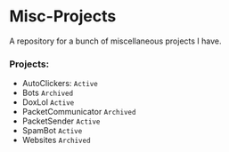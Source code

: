 # Misc-Projects
A repository for a bunch of miscellaneous projects I have.

### Projects:
  - AutoClickers: `Active`
  - Bots `Archived`
  - DoxLol `Active`
  - PacketCommunicator `Archived`
  - PacketSender `Active`
  - SpamBot `Active`
  - Websites `Archived`

